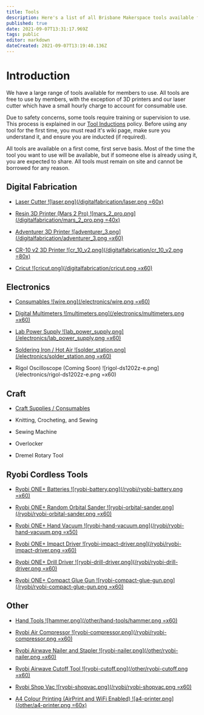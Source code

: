 ```yaml
---
title: Tools
description: Here's a list of all Brisbane Makerspace tools available for use by members.
published: true
date: 2021-09-07T13:31:17.969Z
tags: public
editor: markdown
dateCreated: 2021-09-07T13:19:40.136Z
---
```


# Introduction
We have a large range of tools available for members to use. All tools are free to use by members, with the exception of 3D printers and our laser cutter which have a small hourly charge to account for consumable use.

Due to safety concerns, some tools require training or supervision to use. This process is explained in our [Tool Inductions](/policies/inductions) policy. Before using any tool for the first time, you must read it's wiki page, make sure you understand it, and ensure you are inducted (if required).

All tools are available on a first come, first serve basis. Most of the time the tool you want to use will be available, but if someone else is already using it, you are expected to share. All tools must remain on site and cannot be borrowed for any reason.

## Digital Fabrication
- [Laser Cutter
		![laser.png](/digitalfabrication/laser.png =60x)
	](/tools/digifab/lasercutter)
  
- [Resin 3D Printer (Mars 2 Pro)
  	![mars_2_pro.png](/digitalfabrication/mars_2_pro.png =40x)
  ](/tools/digifab/elegoomars2pro)

- [Adventurer 3D Printer
		![adventurer_3.png](/digitalfabrication/adventurer_3.png =x60)
  ](/tools/digifab/adventurer3)

- [CR-10 v2 3D Printer
		![cr_10_v2.png](/digitalfabrication/cr_10_v2.png =80x)
  ](/tools/digifab/cr10v2)

- [Cricut
		![cricut.png](/digitalfabrication/cricut.png =x60)
	](/tools/digifab/cricut)

## Electronics
- [Consumables
		![wire.png](/electronics/wire.png =x60)
	](/tools/electronics/consumables)
  
- [Digital Multimeters
		![multimeters.png](/electronics/multimeters.png =x60)
	](/tools/electronics/multimeters)

- [Lab Power Supply
			![lab_power_supply.png](/electronics/lab_power_supply.png =x60)
  ](/tools/electronics/lab-supply)

- [Soldering Iron / Hot Air
		![solder_station.png](/electronics/solder_station.png =x60)
	](/tools/electronics/soldering)

- Rigol Oscilloscope (Coming Soon)
	![rigol-ds1202z-e.png](/electronics/rigol-ds1202z-e.png =x60)

## Craft
- [Craft Supplies / Consumables](https://wiki.brisbanemakerspace.co/en/craft-supply-boxes)

- Knitting, Crocheting, and Sewing

- Sewing Machine

- Overlocker

- Dremel Rotary Tool

## Ryobi Cordless Tools
- [Ryobi ONE+ Batteries
		![ryobi-battery.png](/ryobi/ryobi-battery.png =x60)
  ](/tools/ryobi)

- [Ryobi ONE+ Random Orbital Sander
		![ryobi-orbital-sander.png](/ryobi/ryobi-orbital-sander.png =x60)
  ](/tools/ryobi)

- [Ryobi ONE+ Hand Vacuum
		![ryobi-hand-vacuum.png](/ryobi/ryobi-hand-vacuum.png =x50)
  ](/tools/ryobi)

- [Ryobi ONE+ Impact Driver
		![ryobi-impact-driver.png](/ryobi/ryobi-impact-driver.png =x60)
  ](/tools/ryobi)

- [Ryobi ONE+ Drill Driver
		![ryobi-drill-driver.png](/ryobi/ryobi-drill-driver.png =x60)
  ](/tools/ryobi)

- [Ryobi ONE+ Compact Glue Gun
		![ryobi-compact-glue-gun.png](/ryobi/ryobi-compact-glue-gun.png =x60)
  ](/tools/ryobi)

## Other
- [Hand Tools
		![hammer.png](/other/hand-tools/hammer.png =x60)
  ](/tools/other/hand-tools)
  
- [Ryobi Air Compressor
		![ryobi-compressor.png](/ryobi/ryobi-compressor.png =x60)
  ](/tools/other/compressor)
  
- [Ryobi Airwave Nailer and Stapler
		![ryobi-nailer.png](/other/ryobi-nailer.png =x60)
  ](/tools/other/nailer)

- [Ryobi Airwave Cutoff Tool
		![ryobi-cutoff.png](/other/ryobi-cutoff.png =x60)
  ](/tools/other/cutoff)

- [Ryobi Shop Vac
		![ryobi-shopvac.png](/ryobi/ryobi-shopvac.png =x60)
  ](/tools/other/shopvac)
  
- [A4 Colour Printing (AirPrint and WiFi Enabled)
		![a4-printer.png](/other/a4-printer.png =60x)
	](/tools/other/printing)